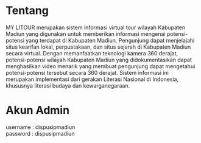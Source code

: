 # Tentang
MY LITOUR merupakan sistem informasi virtual tour wilayah Kabupaten Madiun yang digunakan untuk memberikan informasi mengenai potensi-potensi yang terdapat di Kabupaten Madiun. 
Pengunjung dapat menjelajahi situs kearifan lokal, perpustakaan, dan situs sejarah di Kabupaten Madiun secara virtual.
Dengan memanfaatkan teknologi kamera 360 derajat, potensi-potensi wilayah Kabupaten Madiun yang didokumentasikan dapat menghasilkan video menarik yang membuat pengunjung dapat mengetahui potensi-potensi tersebut secara 360 derajat.
Sistem informasi ini merupakan implementasi dari gerakan Literasi Nasional di Indonesia, khususnya literasi budaya dan kewarganegaraan.

# Akun Admin
username : dispusipmadiun <br/>
password : dispusipmadiun
